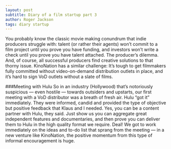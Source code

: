 ```yaml
---
layout: post
subtitle: Diary of a film startup part 3
author: Roger Jackson
tags: diary startup
---
```

You probably know the classic movie making conundrum that indie producers struggle with: talent (or rather their agents) won’t commit to a film project until you prove you have funding, and investors won’t write a check until you prove you have talent attached. The producer’s dilemma. And, of course, all successful producers find creative solutions to that thorny issue. KinoNation has a similar challenge: It’s tough to get filmmakers fully committed without video-on-demand distribution outlets in place, and it’s hard to sign VoD outlets without a slate of films.

###Meeting with Hulu
So in an industry (Hollywood) that’s notoriously suspicious — even hostile — towards outsiders and upstarts, our first meeting with a VoD distributor was a breath of fresh air. Hulu “got it” immediately. They were informed, candid and provided the type of objective but positive feedback that Klaus and I needed. Yes, you can be a content partner with Hulu, they said. Just show us you can aggregate great independent features and documentaries, and then prove you can deliver them to Hulu in the high quality format we require. Deal! We got to work immediately on the ideas and to-do list that sprang from the meeting — in a new venture like KinoNation, the positive momentum from this type of informal encouragement is huge.

